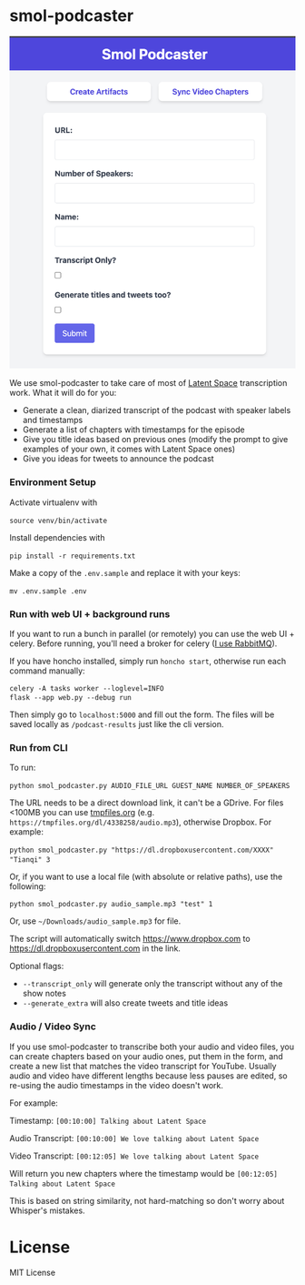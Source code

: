 # smol-podcaster

![Screenshot](screenshot.png)

We use smol-podcaster to take care of most of [Latent Space](https://latent.space) transcription work. What it will do for you:

- Generate a clean, diarized transcript of the podcast with speaker labels and timestamps
- Generate a list of chapters with timestamps for the episode
- Give you title ideas based on previous ones (modify the prompt to give examples of your own, it comes with Latent Space ones)
- Give you ideas for tweets to announce the podcast

### Environment Setup

Activate virtualenv with

`source venv/bin/activate`

Install dependencies with

`pip install -r requirements.txt`

Make a copy of the `.env.sample` and replace it with your keys:

`mv .env.sample .env`

### Run with web UI + background runs

If you want to run a bunch in parallel (or remotely) you can use the web UI + celery. Before running, you'll need a broker for celery ([I use RabbitMQ](https://docs.celeryq.dev/en/stable/getting-started/backends-and-brokers/rabbitmq.html)).

If you have honcho installed, simply run `honcho start`, otherwise run each command manually:

```
celery -A tasks worker --loglevel=INFO
flask --app web.py --debug run
```

Then simply go to `localhost:5000` and fill out the form. The files will be saved locally as `/podcast-results` just like the cli version.

### Run from CLI

To run:

`python smol_podcaster.py AUDIO_FILE_URL GUEST_NAME NUMBER_OF_SPEAKERS`

The URL needs to be a direct download link, it can't be a GDrive. For files <100MB you can use [tmpfiles.org](https://tmpfiles.org/) (e.g. `https://tmpfiles.org/dl/4338258/audio.mp3`), otherwise Dropbox. For example: 

`python smol_podcaster.py "https://dl.dropboxusercontent.com/XXXX" "Tianqi" 3`  

Or, if you want to use a local file (with absolute or relative paths), use the following:
```
python smol_podcaster.py audio_sample.mp3 "test" 1
```
Or, use `~/Downloads/audio_sample.mp3` for file.

The script will automatically switch https://www.dropbox.com to https://dl.dropboxusercontent.com in the link.

Optional flags:

- `--transcript_only` will generate only the transcript without any of the show notes
- `--generate_extra` will also create tweets and title ideas

### Audio / Video Sync

If you use smol-podcaster to transcribe both your audio and video files, you can create chapters based on your audio ones, put them in the form, and create a new list that matches the video transcript for YouTube. Usually audio and video have different lengths because less pauses are edited, so re-using the audio timestamps in the video doesn't work.

For example:

Timestamp:
`[00:10:00] Talking about Latent Space`

Audio Transcript:
`[00:10:00] We love talking about Latent Space`

Video Transcript:
`[00:12:05] We love talking about Latent Space`

Will return you new chapters where the timestamp would be
`[00:12:05] Talking about Latent Space`

This is based on string similarity, not hard-matching so don't worry about Whisper's mistakes.


# License

MIT License
